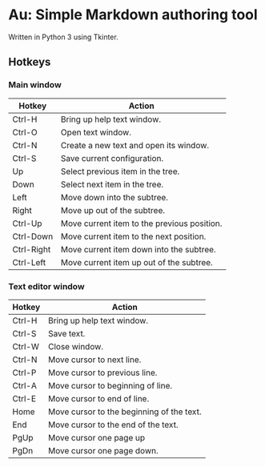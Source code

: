 # Au: Simple Markdown authoring tool

Written in Python 3 using Tkinter.

## Hotkeys

### Main window

| Hotkey | Action                                  |
| ------ | --------------------------------------- |
| Ctrl-H | Bring up help text window. |
| Ctrl-O | Open text window. |
| Ctrl-N | Create a new text and open its window. |
| Ctrl-S | Save current configuration.  |
| Up     | Select previous item in the tree.   |
| Down   | Select next item in the tree.       |
| Left   | Move down into the subtree.             |
| Right  | Move up out of the subtree.             |
| Ctrl-Up    | Move current item to the previous position. |
| Ctrl-Down  | Move current item to the next position. |
| Ctrl-Right | Move current item down into the subtree. |
| Ctrl-Left  | Move current item up out of the subtree. |


### Text editor window

| Hotkey | Action                                    |
| ------ | ----------------------------------------- |
| Ctrl-H | Bring up help text window.                |
| Ctrl-S | Save text.                                |
| Ctrl-W | Close window.                             |
| Ctrl-N | Move cursor to next line.                 |
| Ctrl-P | Move cursor to previous line.             |
| Ctrl-A | Move cursor to beginning of line.         |
| Ctrl-E | Move cursor to end of line.               |
| Home   | Move cursor to the beginning of the text. |
| End    | Move cursor to the end of the text.       |
| PgUp   | Move cursor one page up                   |
| PgDn   | Move cursor one page down.                |

